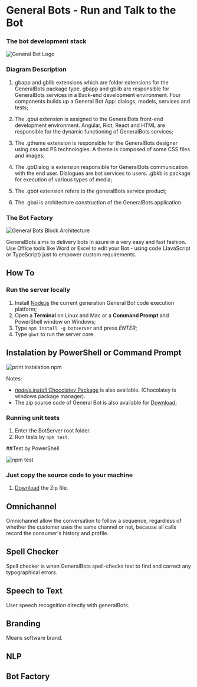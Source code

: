 # General Bots - Run and Talk to the Bot

### The bot development stack

![General Bot Logo](https://raw.githubusercontent.com/pragmatismo-io/BotServer/master/docs/images/general-bots-stack.png)


### Diagram Description

1. gbapp and gblib extensions which are folder extensions for the GeneralBots package type.
gbapp and gblib are responsible for GeneralBots services in a Back-end development environment.
Four components builds up a General Bot App: dialogs, models, services and tests; 

2. The .gbui extension is assigned to the GeneralBots front-end development environment. 
Angular, Riot, React and HTML are responsible for the dynamic functioning of GeneralBots services;

3. The .gtheme extension is responsible for the GeneralBots designer using css and PS technologies.
A theme is composed of some CSS files and images;

4. The .gbDialog is extension responsible for GeneralBots communication with the end user. Dialogues are bot services to users.
.gbkb is package for execution of various types of media;

5. The .gbot extension refers to the generalBots service product;

6. The .gbai is architecture construction of the GeneralBots application.

### The Bot Factory

![General Bots Block Architecture](https://raw.githubusercontent.com/pragmatismo-io/BotServer/master/docs/images/general-bots-block-architecture.png)

GeneralBots aims to delivery bots in azure in a very easy and fast fashion. Use Office tools like Word or Excel to edit your Bot - using code (JavaScript or TypeScript) just to empower custom requirements.

## How To

### Run the server locally

1. Install [Node.js](https://www.npmjs.com/get-npm) the current generation General Bot code execution platform;
2. Open a **Terminal** on Linux and Mac or a **Command Prompt** and PowerShell window on Windows;
3. Type `npm install -g botserver` and press *ENTER*;
4. Type `gbot` to run the server core.

## Instalation by PowerShell or Command Prompt

![print instalation npm](https://user-images.githubusercontent.com/65977273/94572520-81e2f380-0247-11eb-9d69-ff70ad26b027.png)



Notes:

* [*nodejs.install* Chocolatey Package](https://chocolatey.org/packages/nodejs.install) is also available. (Chocolatey is windows package manager).
* The zip source code of General Bot is also available for [Download](https://codeload.github.com/pragmatismo-io/BotServer/zip/master);

### Running unit tests

1. Enter the BotServer root folder.
2. Run tests by `npm test`.

##Test by PowerShell

![npm test](https://user-images.githubusercontent.com/65977273/94598386-3e977d80-0265-11eb-93e8-ca3013c3f1e1.png)


### Just copy the source code to your machine

1. [Download](https://codeload.github.com/pragmatismo-io/BotServer/zip/master) the Zip file.


## Omnichannel

Omnichannel allow the conversation to follow a sequence, regardless of whether the customer uses the same channel or not, because all calls record the consumer's history and profile.

## Spell Checker

Spell checker is when GeneralBots spell-checks text to find and correct any typographical errors.

## Speech to Text

User speech recognition directly with generalBots.

## Branding

Means software brand.

## NLP

## Bot Factory
